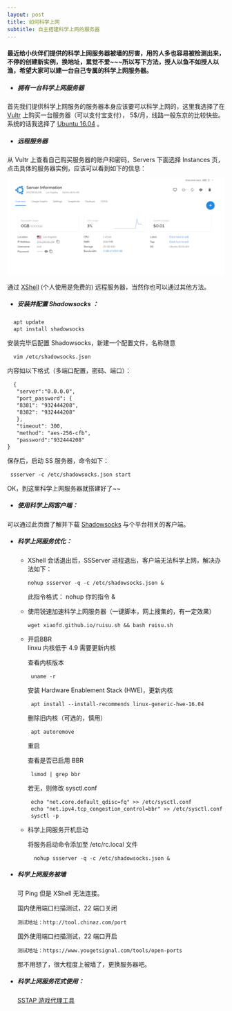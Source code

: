 ```yaml
---
layout: post
title: 如何科学上网
subtitle: 自主搭建科学上网的服务器
---
```

#### 最近给小伙伴们提供的科学上网服务器被墙的厉害，用的人多也容易被检测出来，不停的创建新实例，换地址，累觉不爱~~~所以写下方法，授人以鱼不如授人以渔，希望大家可以建一台自己专属的科学上网服务器。

* ##### 拥有一台科学上网服务器
 首先我们提供科学上网服务的服务器本身应该要可以科学上网的，这里我选择了在 [Vultr](https://www.vultr.com/?ref=7529541 "无耻的推广") 上购买一台服务器（可以支付宝支付）， 5$/月，线路一般东京的比较快些。  
系统的话我选择了 [Ubuntu 16.04](http://www.ubuntu.org.cn/download "获取 Ubunutu") 。

* ##### 远程服务器

 从 Vultr 上查看自己购买服务器的账户和密码，Servers 下面选择 Instances 页，点击具体的服务器实例，应该可以看到如下的信息：

![Vultr 服务器信息示例](/img/posts/science-internet/server-example.png "Vultr 服务器信息示例")

 通过 [XShell](https://www.netsarang.com/en/xshell/) (个人使用是免费的) 远程服务器，当然你也可以通过其他方法。

* ##### 安装并配置 Shadowsocks ：
``` shell
  apt update  
  apt install shadowsocks
```
 安装完毕后配置 Shadowsocks，新建一个配置文件，名称随意
 ``` shell
   vim /etc/shadowsocks.json
```
 内容如以下格式（多端口配置，密码、端口）：
 ``` shell
   {
    "server":"0.0.0.0",
    "port_password": {
    "8381": "932444208",
    "8382": "932444208"
    },
    "timeout": 300,
    "method": "aes-256-cfb",
    "password":"932444208"
 }
```
 保存后，启动 SS 服务器，命令如下：
  ``` shell
   ssserver -c /etc/shadowsocks.json start
```
OK，到这里科学上网服务器就搭建好了~~

* ##### 使用科学上网客户端：

 可以通过此页面了解并下载 [Shadowsocks](http://shadowsocks.org/en/download/clients.html) 与个平台相关的客户端。

 * ##### 科学上网服务优化：
   * XShell 会话退出后，SSServer 进程退出，客户端无法科学上网，解决办法如下：
        ``` shell
        nohup ssserver -q -c /etc/shadowsocks.json &
        ```
        此指令格式：   nohup 你的指令 &  

    * 使用锐速加速科学上网服务器（一键脚本，网上搜集的，有一定效果）
        ``` shell
        wget xiaofd.github.io/ruisu.sh && bash ruisu.sh
        ```
    * 开启BBR  
        linxu 内核低于 4.9 需要更新内核   

        查看内核版本
        ``` shell
         uname -r
        ```
        安装 Hardware Enablement Stack (HWE)，更新内核
        ``` shell
         apt install --install-recommends linux-generic-hwe-16.04
        ```
        删除旧内核（可选的，慎用）
        ``` shell
         apt autoremove
        ```
        重启

        查看是否已启用 BBR
        ``` shell
         lsmod | grep bbr
        ```
        若无，则修改 sysctl.conf
        ``` shell
         echo "net.core.default_qdisc=fq" >> /etc/sysctl.conf
         echo "net.ipv4.tcp_congestion_control=bbr" >> /etc/sysctl.conf
         sysctl -p
        ```
    * 科学上网服务开机启动  

         将服务启动命令添加至  /etc/rc.local 文件
        ``` shell
          nohup ssserver -q -c /etc/shadowsocks.json &
        ```
* ##### 科学上网服务被墙

   可 Ping 但是 XShell 无法连接。  

   国内使用端口扫描测试，22 端口关闭

      测试地址：http://tool.chinaz.com/port  

   国外使用端口扫描测试，22 端口开启

      测试地址：https://www.yougetsignal.com/tools/open-ports  

   那不用想了，很大程度上被墙了，更换服务器吧。

* ##### 科学上网服务花式使用：

  [SSTAP 游戏代理工具](https://www.sockscap64.com/sstap-homepage-chinese-traditional/)